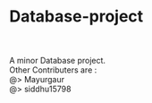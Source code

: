 # Database-project <br><br>
A minor Database project.<br>
Other Contributers are : <br>
@>  Mayurgaur <br>
@>  siddhu15798 
